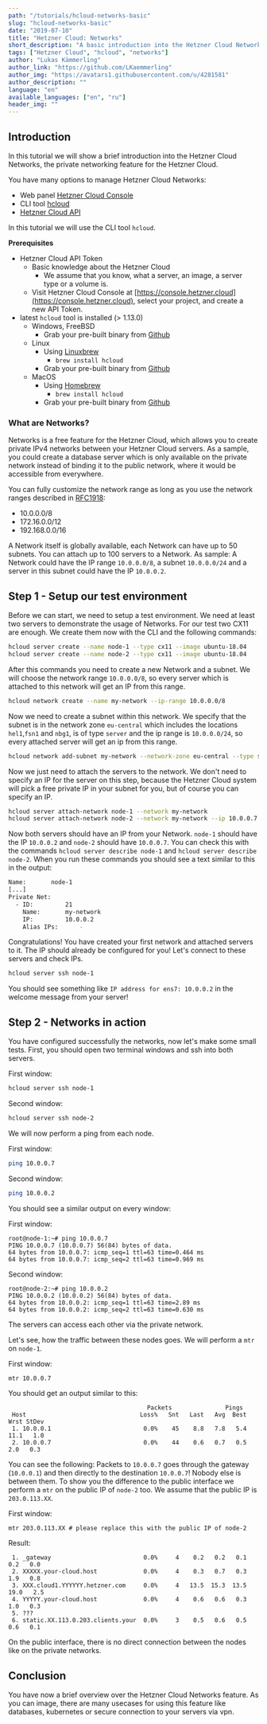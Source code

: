 ```yaml
---
path: "/tutorials/hcloud-networks-basic"
slug: "hcloud-networks-basic"
date: "2019-07-10"
title: "Hetzner Cloud: Networks"
short_description: "A basic introduction into the Hetzner Cloud Networks."
tags: ["Hetzner Cloud", "hcloud", "networks"]
author: "Lukas Kämmerling"
author_link: "https://github.com/LKaemmerling"
author_img: "https://avatars1.githubusercontent.com/u/4281581"
author_description: ""
language: "en"
available_languages: ["en", "ru"]
header_img: ""
---
```


## Introduction

In this tutorial we will show a brief introduction into the Hetzner Cloud Networks, the private networking feature for the Hetzner Cloud.

You have many options to manage Hetzner Cloud Networks:

* Web panel [Hetzner Cloud Console](https://console.hetzner.cloud/)
* CLI tool [hcloud](https://github.com/hetznercloud/cli)
* [Hetzner Cloud API](https://docs.hetzner.cloud/)

In this tutorial we will use the CLI tool `hcloud`.

**Prerequisites**

* Hetzner Cloud API Token
  * Basic knowledge about the Hetzner Cloud
    * We assume that you know, what a server, an image, a server type or a volume is.
  * Visit Hetzner Cloud Console at [https://console.hetzner.cloud](https://console.hetzner.cloud), select your project, and create a new API Token.
* latest `hcloud` tool is installed (> 1.13.0)
  * Windows, FreeBSD
    * Grab your pre-built binary from [Github](https://github.com/hetznercloud/cli/releases/latest)
  * Linux
    * Using [Linuxbrew](https://linuxbrew.sh/)
      * `brew install hcloud`
    * Grab your pre-built binary from [Github](https://github.com/hetznercloud/cli/releases/latest)
  * MacOS
    * Using [Homebrew](https://brew.sh/)
      * `brew install hcloud`
    * Grab your pre-built binary from [Github](https://github.com/hetznercloud/cli/releases/latest)

### What are Networks?

Networks is a free feature for the Hetzner Cloud, which allows you to create private IPv4 networks between your Hetzner Cloud servers. As a sample, you could create a database server which is only available on the private network instead of binding it to the public network, where it would be accessible from everywhere.

You can fully customize the network range as long as you use the network ranges described in [RFC1918](https://tools.ietf.org/html/rfc1918):

* 10.0.0.0/8
* 172.16.0.0/12
* 192.168.0.0/16

A Network itself is globally available, each Network can have up to 50 subnets. You can attach up to 100 servers to a Network. As sample: A Network could have the IP range `10.0.0.0/8`, a subnet `10.0.0.0/24` and a server in this subnet could have the IP `10.0.0.2`.

## Step 1 - Setup our test environment

Before we can start, we need to setup a test environment. We need at least two servers to demonstrate the usage of Networks. For our test two CX11 are enough. We create them now with the CLI and the following commands:

```bash
hcloud server create --name node-1 --type cx11 --image ubuntu-18.04
hcloud server create --name node-2 --type cx11 --image ubuntu-18.04
```

After this commands you need to create a new Network and a subnet. We will choose the network range `10.0.0.0/8`, so every server which is attached to this network will get an IP from this range.

```bash
hcloud network create --name my-network --ip-range 10.0.0.0/8
```

Now we need to create a subnet within this network. We specify that the subnet is in the network zone `eu-central` which includes the locations `hel1`,`fsn1` and `nbg1`, is of type `server` and the ip range is `10.0.0.0/24`, so every attached server will get an ip from this range.

```bash
hcloud network add-subnet my-network --network-zone eu-central --type server --ip-range 10.0.0.0/24
```

Now we just need to attach the servers to the network. We don't need to specify an IP for the server on this step, because the Hetzner Cloud system will pick a free private IP in your subnet for you, but of course you can specify an IP.

```bash
hcloud server attach-network node-1 --network my-network
hcloud server attach-network node-2 --network my-network --ip 10.0.0.7
```

Now both servers should have an IP from your Network. `node-1` should have the IP `10.0.0.2` and `node-2` should have `10.0.0.7`. You can check this with the commands `hcloud server describe node-1` and `hcloud server describe node-2`. When you run these commands you should see a text similar to this in the output:

```bash
Name:		node-1
[...]
Private Net:
  - ID:			21
    Name:		my-network
    IP:			10.0.0.2
    Alias IPs:		-
```

Congratulations! You have created your first network and attached servers to it. The IP should already be configured for you! Let's connect to these servers and check IPs.

```bash
hcloud server ssh node-1
```

You should see something like `IP address for ens7: 10.0.0.2` in the welcome message from your server!

## Step 2 - Networks in action

You have configured successfully the networks, now let's make some small tests. First, you should open two terminal windows and ssh into both servers.

First window:

```bash
hcloud server ssh node-1
```

Second window:

```bash
hcloud server ssh node-2
```

We will now perform a ping from each node.

First window:

```bash
ping 10.0.0.7
```

Second window:

```bash
ping 10.0.0.2
```

You should see a similar output on every window:

First window:

```console
root@node-1:~# ping 10.0.0.7
PING 10.0.0.7 (10.0.0.7) 56(84) bytes of data.
64 bytes from 10.0.0.7: icmp_seq=1 ttl=63 time=0.464 ms
64 bytes from 10.0.0.7: icmp_seq=2 ttl=63 time=0.969 ms
```

Second window:

```console
root@node-2:~# ping 10.0.0.2
PING 10.0.0.2 (10.0.0.2) 56(84) bytes of data.
64 bytes from 10.0.0.2: icmp_seq=1 ttl=63 time=2.89 ms
64 bytes from 10.0.0.2: icmp_seq=2 ttl=63 time=0.630 ms
```

The servers can access each other via the private network.

Let's see, how the traffic between these nodes goes.
We will perform a `mtr` on `node-1`.

First window:

```bash
mtr 10.0.0.7
```

You should get an output similar to this:

```console
                                       Packets               Pings
 Host                                Loss%   Snt   Last   Avg  Best  Wrst StDev
 1. 10.0.0.1                          0.0%    45    8.8   7.8   5.4  11.1   1.0
 2. 10.0.0.7                          0.0%    44    0.6   0.7   0.5   2.0   0.3
```

You can see the following: Packets to `10.0.0.7` goes through the gateway (`10.0.0.1`) and then directly to the destination `10.0.0.7`! Nobody else is between them. To show you the difference to the public interface we perform a `mtr` on the public IP of `node-2` too. We assume that the public IP is `203.0.113.XX`.

First window:

```console
mtr 203.0.113.XX # please replace this with the public IP of node-2
```

Result:

```console
 1. _gateway                          0.0%     4    0.2   0.2   0.1   0.2   0.0
 2. XXXXX.your-cloud.host             0.0%     4    0.3   0.7   0.3   1.9   0.8
 3. XXX.cloud1.YYYYYY.hetzner.com     0.0%     4   13.5  15.3  13.5  19.0   2.5
 4. YYYYY.your-cloud.host             0.0%     4    0.6   0.6   0.3   1.0   0.3
 5. ???
 6. static.XX.113.0.203.clients.your  0.0%     3    0.5   0.6   0.5   0.6   0.1
```

On the public interface, there is no direct connection between the nodes like on the private networks.

## Conclusion

You have now a brief overview over the Hetzner Cloud Networks feature. As you can image, there are many usecases for using this feature like databases, kubernetes or secure connection to your servers via vpn.
